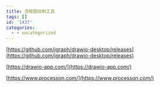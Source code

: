 ```yaml
---
title: 流程图绘制工具
tags: []
id: '1437'
categories:
  - - uncategorized
---
```


[https://github.com/jgraph/drawio-desktop/releases](https://github.com/jgraph/drawio-desktop/releases)

[https://drawio-app.com/](https://drawio-app.com/)

[https://www.processon.com/](https://www.processon.com/)